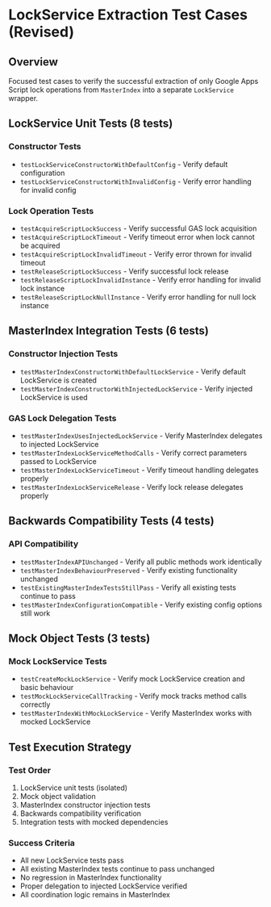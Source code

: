# LockService Extraction Test Cases (Revised)

## Overview

Focused test cases to verify the successful extraction of only Google Apps Script lock operations from `MasterIndex` into a separate `LockService` wrapper.

## LockService Unit Tests (8 tests)

### Constructor Tests
- `testLockServiceConstructorWithDefaultConfig` - Verify default configuration
- `testLockServiceConstructorWithInvalidConfig` - Verify error handling for invalid config

### Lock Operation Tests
- `testAcquireScriptLockSuccess` - Verify successful GAS lock acquisition
- `testAcquireScriptLockTimeout` - Verify timeout error when lock cannot be acquired
- `testAcquireScriptLockInvalidTimeout` - Verify error thrown for invalid timeout
- `testReleaseScriptLockSuccess` - Verify successful lock release
- `testReleaseScriptLockInvalidInstance` - Verify error handling for invalid lock instance
- `testReleaseScriptLockNullInstance` - Verify error handling for null lock instance

## MasterIndex Integration Tests (6 tests)

### Constructor Injection Tests
- `testMasterIndexConstructorWithDefaultLockService` - Verify default LockService is created
- `testMasterIndexConstructorWithInjectedLockService` - Verify injected LockService is used

### GAS Lock Delegation Tests
- `testMasterIndexUsesInjectedLockService` - Verify MasterIndex delegates to injected LockService
- `testMasterIndexLockServiceMethodCalls` - Verify correct parameters passed to LockService
- `testMasterIndexLockServiceTimeout` - Verify timeout handling delegates properly
- `testMasterIndexLockServiceRelease` - Verify lock release delegates properly

## Backwards Compatibility Tests (4 tests)

### API Compatibility
- `testMasterIndexAPIUnchanged` - Verify all public methods work identically
- `testMasterIndexBehaviourPreserved` - Verify existing functionality unchanged
- `testExistingMasterIndexTestsStillPass` - Verify all existing tests continue to pass
- `testMasterIndexConfigurationCompatible` - Verify existing config options still work

## Mock Object Tests (3 tests)

### Mock LockService Tests
- `testCreateMockLockService` - Verify mock LockService creation and basic behaviour
- `testMockLockServiceCallTracking` - Verify mock tracks method calls correctly
- `testMasterIndexWithMockLockService` - Verify MasterIndex works with mocked LockService

## Test Execution Strategy

### Test Order
1. LockService unit tests (isolated)
2. Mock object validation
3. MasterIndex constructor injection tests
4. Backwards compatibility verification
5. Integration tests with mocked dependencies

### Success Criteria
- All new LockService tests pass
- All existing MasterIndex tests continue to pass unchanged
- No regression in MasterIndex functionality
- Proper delegation to injected LockService verified
- All coordination logic remains in MasterIndex

